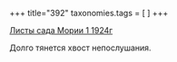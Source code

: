 +++
title="392"
taxonomies.tags = [
]
+++


[Листы сада Мории 1 1924г](/agni/1924)




Долго тянется хвост непослушания.   


